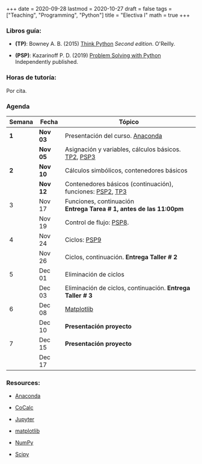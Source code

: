 +++
date      = 2020-09-28
lastmod   = 2020-10-27
draft     = false
tags      = ["Teaching", "Programming", "Python"]
title     = "Electiva I"
math      = true
+++

### Libros guía:

- **(TP)**: Bowney A. B. (2015) [Think Python](https://greenteapress.com/wp/think-python-2e/) *Second edition*. O'Reilly.

- **(PSP)**: Kazarinoff P. D. (2019) [Problem Solving with Python](https://problemsolvingwithpython.com) Independently published.

### Horas de tutoría: 

Por cita.

### Agenda

Semana  | Fecha | Tópico
--- | --- | ---
**1**  | **Nov 03** | Presentación del curso. [Anaconda](https://www.anaconda.com/products/individual)
&nbsp; | **Nov 05** | Asignación y variables, cálculos básicos. [TP2](http://greenteapress.com/thinkpython2/html/thinkpython2003.html), [PSP3](https://problemsolvingwithpython.com/03-The-Python-REPL/03.00-Introduction/) 
**2**  | **Nov 10** | Cálculos simbólicos, contenedores básicos
&nbsp; | **Nov 12** | Contenedores básicos (continuación), funciones: [PSP2](https://problemsolvingwithpython.com/07-Functions-and-Modules/07.00-Introduction/), [TP3](http://greenteapress.com/thinkpython2/html/thinkpython2004.html)
3 | Nov 17 | Funciones, continuación <br> **Entrega Tarea # 1, antes de las 11:00pm**
&nbsp; | Nov 19 | Control de flujo: [PSP8](https://problemsolvingwithpython.com/08-If-Else-Try-Except/08.00-Introduction/).
4 | Nov 24 | Ciclos: [PSP9](https://problemsolvingwithpython.com/09-Loops/09.00-Introduction/)
&nbsp; | Nov 26 | Ciclos, continuación. **Entrega Taller # 2**
5 | Dec 01 | Eliminación de ciclos
&nbsp; | Dec 03 | Eliminación de ciclos, continuación. **Entrega Taller # 3**
6 | Dec 08 | [Matplotlib](https://problemsolvingwithpython.com/06-Plotting-with-Matplotlib/06.00-Introduction/)
&nbsp; | Dec 10 | **Presentación proyecto**
7 | Dec 15 | **Presentación proyecto**
&nbsp; | Dec 17 | 


### Resources:

  - [Anaconda](https://anaconda.org)

  - [CoCalc](https://cocalc.com)

  - [Jupyter](https://jupyter.org/)

  - [matplotlib](https://matplotlib.org/3.1.1/index.html)

  - [NumPy](https://www.numpy.org/)

  - [Scipy](https://www.scipy.org/)
